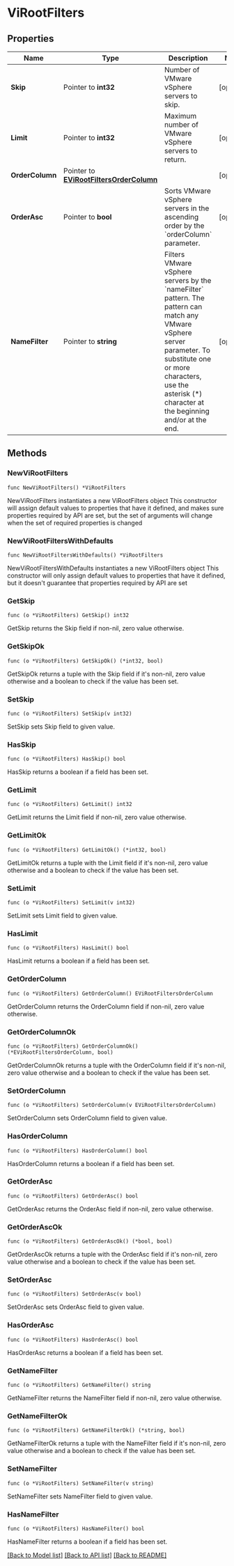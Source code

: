# ViRootFilters

## Properties

Name | Type | Description | Notes
------------ | ------------- | ------------- | -------------
**Skip** | Pointer to **int32** | Number of VMware vSphere servers to skip. | [optional] 
**Limit** | Pointer to **int32** | Maximum number of VMware vSphere servers to return. | [optional] 
**OrderColumn** | Pointer to [**EViRootFiltersOrderColumn**](EViRootFiltersOrderColumn.md) |  | [optional] 
**OrderAsc** | Pointer to **bool** | Sorts VMware vSphere servers in the ascending order by the &#x60;orderColumn&#x60; parameter. | [optional] 
**NameFilter** | Pointer to **string** | Filters VMware vSphere servers by the &#x60;nameFilter&#x60; pattern. The pattern can match any VMware vSphere server parameter. To substitute one or more characters, use the asterisk (*) character at the beginning and/or at the end. | [optional] 

## Methods

### NewViRootFilters

`func NewViRootFilters() *ViRootFilters`

NewViRootFilters instantiates a new ViRootFilters object
This constructor will assign default values to properties that have it defined,
and makes sure properties required by API are set, but the set of arguments
will change when the set of required properties is changed

### NewViRootFiltersWithDefaults

`func NewViRootFiltersWithDefaults() *ViRootFilters`

NewViRootFiltersWithDefaults instantiates a new ViRootFilters object
This constructor will only assign default values to properties that have it defined,
but it doesn't guarantee that properties required by API are set

### GetSkip

`func (o *ViRootFilters) GetSkip() int32`

GetSkip returns the Skip field if non-nil, zero value otherwise.

### GetSkipOk

`func (o *ViRootFilters) GetSkipOk() (*int32, bool)`

GetSkipOk returns a tuple with the Skip field if it's non-nil, zero value otherwise
and a boolean to check if the value has been set.

### SetSkip

`func (o *ViRootFilters) SetSkip(v int32)`

SetSkip sets Skip field to given value.

### HasSkip

`func (o *ViRootFilters) HasSkip() bool`

HasSkip returns a boolean if a field has been set.

### GetLimit

`func (o *ViRootFilters) GetLimit() int32`

GetLimit returns the Limit field if non-nil, zero value otherwise.

### GetLimitOk

`func (o *ViRootFilters) GetLimitOk() (*int32, bool)`

GetLimitOk returns a tuple with the Limit field if it's non-nil, zero value otherwise
and a boolean to check if the value has been set.

### SetLimit

`func (o *ViRootFilters) SetLimit(v int32)`

SetLimit sets Limit field to given value.

### HasLimit

`func (o *ViRootFilters) HasLimit() bool`

HasLimit returns a boolean if a field has been set.

### GetOrderColumn

`func (o *ViRootFilters) GetOrderColumn() EViRootFiltersOrderColumn`

GetOrderColumn returns the OrderColumn field if non-nil, zero value otherwise.

### GetOrderColumnOk

`func (o *ViRootFilters) GetOrderColumnOk() (*EViRootFiltersOrderColumn, bool)`

GetOrderColumnOk returns a tuple with the OrderColumn field if it's non-nil, zero value otherwise
and a boolean to check if the value has been set.

### SetOrderColumn

`func (o *ViRootFilters) SetOrderColumn(v EViRootFiltersOrderColumn)`

SetOrderColumn sets OrderColumn field to given value.

### HasOrderColumn

`func (o *ViRootFilters) HasOrderColumn() bool`

HasOrderColumn returns a boolean if a field has been set.

### GetOrderAsc

`func (o *ViRootFilters) GetOrderAsc() bool`

GetOrderAsc returns the OrderAsc field if non-nil, zero value otherwise.

### GetOrderAscOk

`func (o *ViRootFilters) GetOrderAscOk() (*bool, bool)`

GetOrderAscOk returns a tuple with the OrderAsc field if it's non-nil, zero value otherwise
and a boolean to check if the value has been set.

### SetOrderAsc

`func (o *ViRootFilters) SetOrderAsc(v bool)`

SetOrderAsc sets OrderAsc field to given value.

### HasOrderAsc

`func (o *ViRootFilters) HasOrderAsc() bool`

HasOrderAsc returns a boolean if a field has been set.

### GetNameFilter

`func (o *ViRootFilters) GetNameFilter() string`

GetNameFilter returns the NameFilter field if non-nil, zero value otherwise.

### GetNameFilterOk

`func (o *ViRootFilters) GetNameFilterOk() (*string, bool)`

GetNameFilterOk returns a tuple with the NameFilter field if it's non-nil, zero value otherwise
and a boolean to check if the value has been set.

### SetNameFilter

`func (o *ViRootFilters) SetNameFilter(v string)`

SetNameFilter sets NameFilter field to given value.

### HasNameFilter

`func (o *ViRootFilters) HasNameFilter() bool`

HasNameFilter returns a boolean if a field has been set.


[[Back to Model list]](../README.md#documentation-for-models) [[Back to API list]](../README.md#documentation-for-api-endpoints) [[Back to README]](../README.md)


